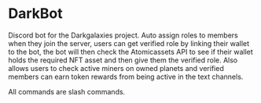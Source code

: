 # DarkBot
Discord bot for the Darkgalaxies project. Auto assign roles to members when they join the server, users can get verified role by linking their wallet to the bot, the bot will then check the Atomicassets API to see if their wallet holds the required NFT asset and then give them the verified role.
Also allows users to check active miners on owned planets and verified members can earn token rewards from being active in the text channels.

All commands are slash commands.
